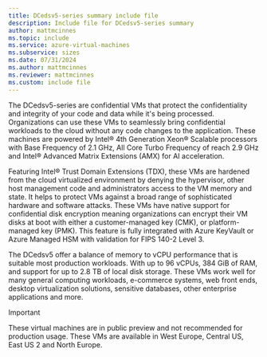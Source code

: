 ```yaml
---
title: DCedsv5-series summary include file
description: Include file for DCedsv5-series summary
author: mattmcinnes
ms.topic: include
ms.service: azure-virtual-machines
ms.subservice: sizes
ms.date: 07/31/2024
ms.author: mattmcinnes
ms.reviewer: mattmcinnes
ms.custom: include file
---
```

The DCedsv5-series are confidential VMs that protect the confidentiality and integrity of your code and data while it's being processed. Organizations can use these VMs to seamlessly bring confidential workloads to the cloud without any code changes to the application. These machines are powered by Intel® 4th Generation Xeon® Scalable processors with Base Frequency of 2.1 GHz, All Core Turbo Frequency of reach 2.9 GHz and Intel® Advanced Matrix Extensions (AMX) for AI acceleration. 

Featuring Intel® Trust Domain Extensions (TDX), these VMs are hardened from the cloud virtualized environment by denying the hypervisor, other host management code and administrators access to the VM memory and state. It helps to protect VMs against a broad range of sophisticated hardware and software attacks. These VMs have native support for confidential disk encryption meaning organizations can encrypt their VM disks at boot with either a customer-managed key (CMK), or platform-managed key (PMK). This feature is fully integrated with Azure KeyVault or Azure Managed HSM with validation for FIPS 140-2 Level 3.

The DCedsv5 offer a balance of memory to vCPU performance that is suitable most production workloads. With up to 96 vCPUs, 384 GiB of RAM, and support for up to 2.8 TB of local disk storage. These VMs work well for many general computing workloads, e-commerce systems, web front ends, desktop virtualization solutions, sensitive databases, other enterprise applications and more.

> [!IMPORTANT]
> These virtual machines are in public preview and not recommended for production usage.
> These VMs are available in West Europe, Central US, East US 2 and North Europe.
